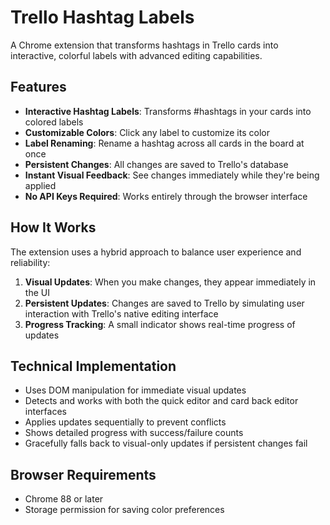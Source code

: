# Trello Hashtag Labels

A Chrome extension that transforms hashtags in Trello cards into interactive, colorful labels with advanced editing capabilities.

## Features

- **Interactive Hashtag Labels**: Transforms #hashtags in your cards into colored labels
- **Customizable Colors**: Click any label to customize its color
- **Label Renaming**: Rename a hashtag across all cards in the board at once
- **Persistent Changes**: All changes are saved to Trello's database
- **Instant Visual Feedback**: See changes immediately while they're being applied
- **No API Keys Required**: Works entirely through the browser interface

## How It Works

The extension uses a hybrid approach to balance user experience and reliability:

1. **Visual Updates**: When you make changes, they appear immediately in the UI
2. **Persistent Updates**: Changes are saved to Trello by simulating user interaction with Trello's native editing interface
3. **Progress Tracking**: A small indicator shows real-time progress of updates

## Technical Implementation

- Uses DOM manipulation for immediate visual updates
- Detects and works with both the quick editor and card back editor interfaces
- Applies updates sequentially to prevent conflicts
- Shows detailed progress with success/failure counts
- Gracefully falls back to visual-only updates if persistent changes fail

## Browser Requirements

- Chrome 88 or later
- Storage permission for saving color preferences
